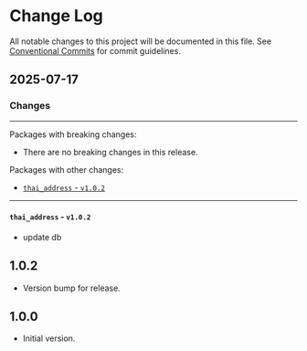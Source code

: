 # Change Log

All notable changes to this project will be documented in this file.
See [Conventional Commits](https://conventionalcommits.org) for commit guidelines.

## 2025-07-17

### Changes

---

Packages with breaking changes:

 - There are no breaking changes in this release.

Packages with other changes:

 - [`thai_address` - `v1.0.2`](#thai_address---v102)

---

#### `thai_address` - `v1.0.2`

 - update db

## 1.0.2

- Version bump for release.

## 1.0.0

- Initial version.
